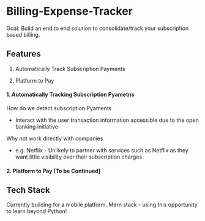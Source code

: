 # Billing-Expense-Tracker

Goal: Build an end to end solution to consolidate/track your subscription based billing. 

## Features

1. Automatically Track Subscription Payments

2. Platform to Pay 


#### 1. Automatically Tracking Subscription Pyametns

How do we detect subscription Pyaments
* Interact with the user transaction information accessible due to the open banking initiative

Why not work directly with companies

* e.g. Netflix - Unlikely to partner with services such as Netflix as they want little visibility over their subscription charges


#### 2. Platform to Pay  [To be Continued]



## Tech Stack
Currently building for a mobile platform. Mern stack - using this opportunity to learn beyond Python!


